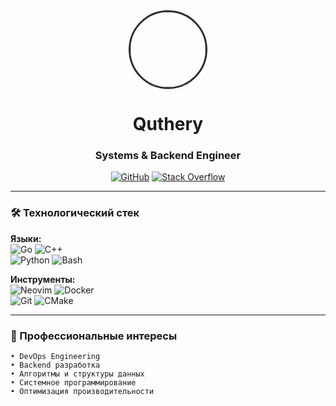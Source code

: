 <div align="center">
  <img src="https://avatars.githubusercontent.com/u/135026855?v=4" width="120" style="border-radius: 50%; border: 3px solid #2D2D2D">
  
  # Quthery
  ### Systems & Backend Engineer
  
  [![GitHub](https://img.shields.io/badge/GitHub-181717?logo=github&style=for-the-badge)](https://github.com/quthery)
  [![Stack Overflow](https://img.shields.io/badge/Stack_Overflow-F58025?logo=stack-overflow&style=for-the-badge)]([https://stackoverflow.com/users/your-id](https://ru.stackoverflow.com/users/556117/today))
</div>

---

### 🛠️ Технологический стек
**Языки:**  
![Go](https://img.shields.io/badge/-Go-00ADD8?logo=go&logoColor=white&style=flat)
![C++](https://img.shields.io/badge/-C++-00599C?logo=c%2B%2B&logoColor=white&style=flat)  
![Python](https://img.shields.io/badge/-Python-3776AB?logo=python&logoColor=white&style=flat)
![Bash](https://img.shields.io/badge/-Bash-4EAA25?logo=gnu-bash&logoColor=white&style=flat)

**Инструменты:**  
![Neovim](https://img.shields.io/badge/-Neovim-57A143?logo=neovim&logoColor=white&style=flat)
![Docker](https://img.shields.io/badge/-Docker-2496ED?logo=docker&logoColor=white&style=flat)  
![Git](https://img.shields.io/badge/-Git-F05032?logo=git&logoColor=white&style=flat)
![CMake](https://img.shields.io/badge/-CMake-064F8C?logo=cmake&logoColor=white&style=flat)

---

### 🔭 Профессиональные интересы
```text
• DevOps Engineering
• Backend разработка
• Алгоритмы и структуры данных
• Системное программирование
• Оптимизация производительности
